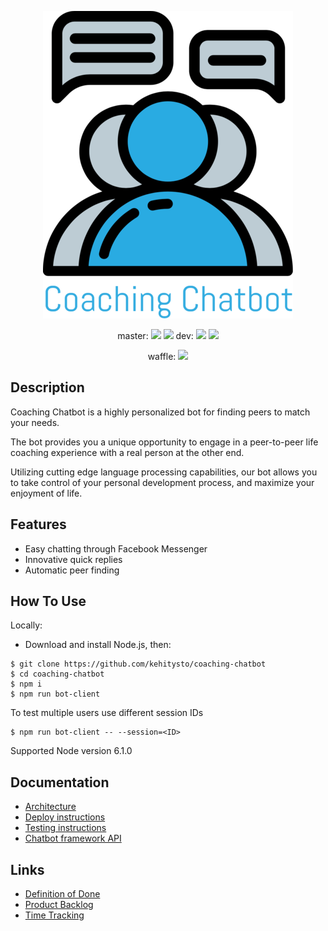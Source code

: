 <p align="center"><img src="/img/logo_small.png" alt="Coaching Chatbot"/></p>

<p align="center">
master:
<a href="https://travis-ci.org/kehitysto/coaching-chatbot"><img src="https://travis-ci.org/kehitysto/coaching-chatbot.svg?branch=master"></a>
<a href="https://coveralls.io/github/kehitysto/coaching-chatbot?branch=master"><img src="https://coveralls.io/repos/github/kehitysto/coaching-chatbot/badge.svg?branch=master"></a>
dev:
<a href="https://travis-ci.org/kehitysto/coaching-chatbot"><img src="https://travis-ci.org/kehitysto/coaching-chatbot.svg?branch=dev"></a>
<a href="https://coveralls.io/github/kehitysto/coaching-chatbot?branch=dev"><img src="https://coveralls.io/repos/github/kehitysto/coaching-chatbot/badge.svg?branch=dev"></a>
</p>
<p align="center">
waffle:
<a href="https://waffle.io/kehitysto/coaching-chatbot"><img src="https://badge.waffle.io/kehitysto/coaching-chatbot.svg?label=ready&title=Ready"></a>
</p>

## Description

Coaching Chatbot is a highly personalized bot for finding peers to match your needs.

The bot provides you a unique opportunity to engage in a peer-to-peer life coaching experience with a real person at the other end.

Utilizing cutting edge language processing capabilities, our bot allows you to take control of your personal development process, and maximize your enjoyment of life.

## Features

- Easy chatting through Facebook Messenger
- Innovative quick replies
- Automatic peer finding

## How To Use

Locally:

- Download and install Node.js, then:

```
$ git clone https://github.com/kehitysto/coaching-chatbot
$ cd coaching-chatbot
$ npm i
$ npm run bot-client
```

To test multiple users use different session IDs

```
$ npm run bot-client -- --session=<ID>
```

Supported Node version 6.1.0

## Documentation
 - [Architecture](doc/architecture.md)
 - [Deploy instructions](doc/deploy-instructions.md)
 - [Testing instructions](doc/testing-instructions.md)
 - [Chatbot framework API](doc/apidoc/README.md)

## Links
 - [Definition of Done](doc/dod.md)
 - [Product Backlog](https://waffle.io/kehitysto/coaching-chatbot)
 - [Time Tracking](https://docs.google.com/spreadsheets/d/1fKdP8b8bfaRfgDoVSWLBhEqba9kjgCiv7lt_gYjxqZI/)
